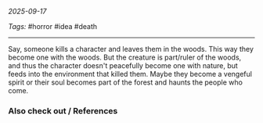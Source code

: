 *2025-09-17*

*Tags:* #horror #idea #death 

<hr>

Say, someone kills a character and leaves them in the woods. This way they become one with the woods. But the creature is part/ruler of the woods, and thus the character doesn't peacefully become one with nature, but feeds into the environment that killed them. Maybe they become a vengeful spirit or their soul becomes part of the forest and haunts the people who come.

### Also check out / References